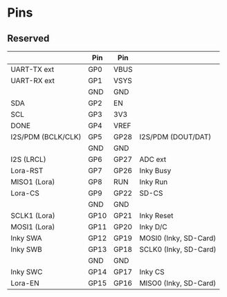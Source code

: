 Pins
====


Reserved
--------

|                     | Pin  | Pin  |                         |
|---------------------|------|------|-------------------------|
| UART-TX ext         | GP0  | VBUS |
| UART-RX ext         | GP1  | VSYS |
|                     | GND  | GND  |
| SDA                 | GP2  | EN   |
| SCL                 | GP3  | 3V3  |
| DONE                | GP4  | VREF |
| I2S/PDM (BCLK/CLK)  | GP5  | GP28 | I2S/PDM (DOUT/DAT)
|                     | GND  | GND  |
| I2S (LRCL)          | GP6  | GP27 | ADC ext
| Lora-RST            | GP7  | GP26 | Inky Busy
| MISO1 (Lora)        | GP8  | RUN  | Inky Run
| Lora-CS             | GP9  | GP22 | SD-CS
|                     | GND  | GND  |
| SCLK1 (Lora)        | GP10 | GP21 | Inky Reset
| MOSI1 (Lora)        | GP11 | GP20 | Inky D/C
| Inky SWA            | GP12 | GP19 | MOSI0 (Inky, SD-Card)
| Inky SWB            | GP13 | GP18 | SCLK0 (Inky, SD-Card)
|                     | GND  | GND  |
| Inky SWC            | GP14 | GP17 | Inky CS
| Lora-EN             | GP15 | GP16 | MISO0 (Inky, SD-Card)
